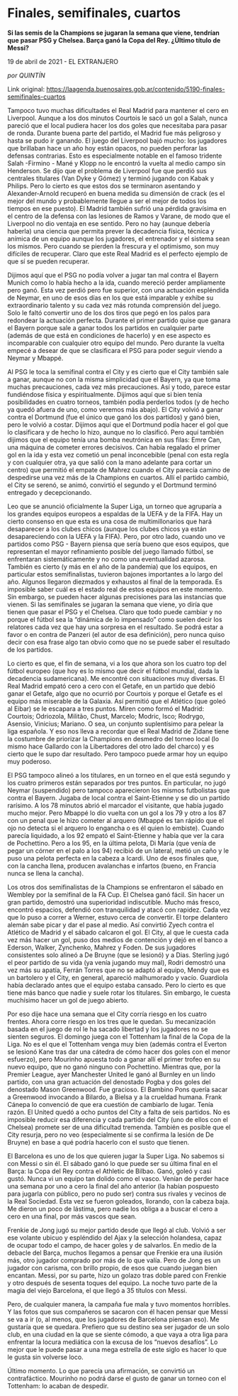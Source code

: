 # Finales, semifinales, cuartos

**Si las semis de la Champions se jugaran la semana que viene, tendrían que pasar PSG y Chelsea. Barça ganó la Copa del Rey. ¿Último título de Messi?**

19 de abril de 2021 - EL EXTRANJERO

_por QUINTÍN_

Link original: https://laagenda.buenosaires.gob.ar/contenido/5190-finales-semifinales-cuartos



Tampoco tuvo muchas dificultades el Real Madrid para mantener el cero en Liverpool. Aunque a los dos minutos Courtois le sacó un gol a Salah, nunca pareció que el local pudiera hacer los dos goles que necesitaba para pasar de ronda. Durante buena parte del partido, el Madrid fue más peligroso y hasta se pudo ir ganando. El juego del Liverpool bajó mucho: los jugadores que brillaban hace un año hoy están opacos, no pueden perforar las defensas contrarias. Esto es especialmente notable en el famoso tridente Salah -Firmino - Mané y Klopp no le encontró la vuelta al medio campo sin Henderson. Se dijo que el problema de Liverpool fue que perdió sus centrales titulares (Van Dyke y Gómez) y terminó jugando con Kabak y Philips. Pero lo cierto es que estos dos se terminaron asentando y Alexander-Arnold recuperó en buena medida su dimensión de crack (es el mejor del mundo y probablemente llegue a ser el mejor de todos los tiempos en ese puesto). El Madrid también sufrió una pérdida gravísima en el centro de la defensa con las lesiones de Ramos y Varane, de modo que el Liverpool no dio ventaja en ese sentido. Pero no hay (aunque debería haberla) una ciencia que permita prever la decadencia física, técnica y anímica de un equipo aunque los jugadores, el entrenador y el sistema sean los mismos. Pero cuando se pierden la frescura y el optimismo, son muy difíciles de recuperar. Claro que este Real Madrid es el perfecto ejemplo de que sí se pueden recuperar.




Dijimos aquí que el PSG no podía volver a jugar tan mal contra el Bayern Munich como lo había hecho a la ida, cuando mereció perder ampliamente pero ganó. Esta vez perdió pero fue superior, con una actuación espléndida de Neymar, en uno de esos días en los que está imparable y exhibe su extraordinario talento y su cada vez más rotunda comprensión del juego. Solo le faltó convertir uno de los dos tiros que pegó en los palos para redondear la actuación perfecta. Durante el primer partido quise que ganara el Bayern porque sale a ganar todos los partidos en cualquier parte (además de que está en condiciones de hacerlo) y en ese aspecto es incomparable con cualquier otro equipo del mundo. Pero durante la vuelta empecé a desear de que se clasificara el PSG para poder seguir viendo a Neymar y Mbappé.




Al PSG le toca la semifinal contra el City y es cierto que el City también sale a ganar, aunque no con la misma simplicidad que el Bayern, ya que toma muchas precauciones, cada vez más precauciones. Así y todo, parece estar fundiéndose física y espiritualmente. Dijimos aquí que si bien tenía posibilidades en cuatro torneos, también podía perderlos todos (y de hecho ya quedó afuera de uno, como veremos más abajo). El City volvió a ganar contra el Dortmund (fue el único que ganó los dos partidos) y ganó bien, pero le volvió a costar. Dijimos aquí que el Dortmund podía hacer el gol que lo clasificara y de hecho lo hizo, aunque no lo clasificó. Pero aquí también dijimos que el equipo tenía una bomba neutrónica en sus filas: Emre Can, una máquina de cometer errores decisivos. Can había regalado el primer gol en la ida y esta vez cometió un penal inconcebible (penal con esta regla y con cualquier otra, ya que salió con la mano adelante para cortar un centro) que permitió el empate de Mahrez cuando el City parecía camino de despedirse una vez más de la Champions en cuartos. Allí el partido cambió, el City se serenó, se animó, convirtió el segundo y el Dortmund terminó entregado y decepcionando.




Leo que se anunció oficialmente la Super Liga, un torneo que agruparía a los grandes equipos europeos a espaldas de la UEFA y de la FIFA. Hay un cierto consenso en que esta es una cosa de multimillonarios que hará desaparecer a los clubes chicos (aunque los clubes chicos ya están desapareciendo con la UEFA y la FIFA). Pero, por otro lado, cuando uno ve partidos como PSG - Bayern piensa que sería bueno que esos equipos, que representan el mayor refinamiento posible del juego llamado fútbol, se enfrentaran sistemáticamente y no como una eventualidad azarosa. También es cierto (y más en el año de la pandemia) que los equipos, en particular estos semifinalistas, tuvieron bajones importantes a lo largo del año. Algunos llegaron diezmados y exhaustos al final de la temporada. Es imposible saber cuál es el estado real de estos equipos en este momento. Sin embargo, se pueden hacer algunas precisiones para las instancias que vienen. Si las semifinales se jugaran la semana que viene, yo diría que tienen que pasar el PSG y el Chelsea. Claro que todo puede cambiar y no porque el fútbol sea la “dinámica de lo impensado” como suelen decir los relatores cada vez que hay una sorpresa en el resultado. Se podrá estar a favor o en contra de Panzeri (el autor de esa definición), pero nunca quiso decir con esa frase algo tan obvio como que no se puede saber el resultado de los partidos.




Lo cierto es que, el fin de semana, vi a los que ahora son los cuatro top del fútbol europeo (que hoy es lo mismo que decir el fútbol mundial, dada la decadencia sudamericana). Me encontré con situaciones muy diversas. El Real Madrid empató cero a cero con el Getafe, en un partido que debió ganar el Getafe, algo que no ocurrió por Courtois y porque el Getafe es el equipo más miserable de la Galaxia. Así permitió que el Atlético (que goleó al Eibar) se le escapara a tres puntos. Miren como formó el Madrid: Courtois; Odriozola, Militão, Chust, Marcelo; Modric, Isco; Rodrygo, Asensio, Vinicius; Mariano. O sea, un conjunto suplentísimo para pelear la liga española. Y eso nos lleva a recordar que el Real Madrid de Zidane tiene la costumbre de priorizar la Champions en desmedro del torneo local (lo mismo hace Gallardo con la Libertadores del otro lado del charco) y es cierto que le supo dar resultado. Pero tampoco puede armar hoy un equipo muy poderoso.




El PSG tampoco alineó a los titulares, en un torneo en el que está segundo y los cuatro primeros están separados por tres puntos. En particular, no jugó Neymar (suspendido) pero tampoco aparecieron los mismos futbolistas que contra el Bayern. Jugaba de local contra el Saint-Etienne y se dio un partido rarísimo. A los 78 minutos abrió el marcador el visitante, que había jugado mucho mejor. Pero Mbappé lo dio vuelta con un gol a los 79 y otro a los 87 con un penal que le hizo cometer al arquero (Mbappé es tan rápido que el ojo no detecta si el arquero lo engancha o es él quien lo embiste). Cuando parecía liquidado, a los 92 empató el Saint-Etienne y había que ver la cara de Pochettino. Pero a los 95, en la última pelota, Di María (que venía de pegar un córner en el palo a los 94) recibió de un lateral, metió un caño y le puso una pelota perfecta en la cabeza a Icardi. Uno de esos finales que, con la cancha llena, producen avalanchas e infartos (bueno, en Francia nunca se llena la cancha).




Los otros dos semifinalistas de la Champions se enfrentaron el sábado en Wembley por la semifinal de la FA Cup. El Chelsea ganó fácil. Sin hacer un gran partido, demostró una superioridad indiscutible. Mucho más fresco, encontró espacios, defendió con tranquilidad y atacó con rapidez. Cada vez que lo puso a correr a Werner, estuvo cerca de convertir. El torpe delantero alemán sabe picar y dar el pase al medio. Así convirtió Zyech contra el Atlético de Madrid y el sábado calcaron el gol. El City, al que le cuesta cada vez más hacer un gol, puso dos medios de contención y dejó en el banco a Ederson, Walker, Zynchenko, Mahrez y Foden. De sus jugadores consistentes solo alineó a De Bruyne (que se lesionó) y a Dias. Sterling jugó el peor partido de su vida (ya venía jugando muy mal), Rodri demostró una vez más su apatía, Ferrán Torres que no se adaptó al equipo, Mendy que es un bartolero y el City, en general, apareció malhumorado y vacío. Guardiola había declarado antes que el equipo estaba cansado. Pero lo cierto es que tiene más banco que nadie y suele rotar los titulares. Sin embargo, le cuesta muchísimo hacer un gol de juego abierto.




Por eso dije hace una semana que el City corría riesgo en los cuatro frentes. Ahora corre riesgo en los tres que le quedan. Su mecanización basada en el juego de rol le ha sacado libertad y los jugadores no se sienten seguros. El domingo juega con el Tottenham la final de la Copa de la Liga. No es el que el Tottenham venga muy bien (además contra el Everton se lesionó Kane tras dar una cátedra de cómo hacer dos goles con el menor esfuerzo), pero Mourinho apuesta todo a ganar allí el primer trofeo en su nuevo equipo, que no ganó ninguno con Pochettino. Mientras que, por la Premier League, ayer Manchester United le ganó al Burnley en un lindo partido, con una gran actuación del denostado Pogba y dos goles del denostado Mason Greenwood. Fue gracioso. El Bambino Pons quería sacar a Greenwood invocando a Bilardo, a Bielsa y a la crueldad humana. Frank Cánepa lo convenció de que era cuestión de cambiarlo de lugar. Tenía razón. El United quedó a ocho puntos del City a falta de seis partidos. No es imposible reducir esa diferencia y cada partido del City (uno de ellos con el Chelsea) promete ser de una dificultad tremenda. También es posible que el City resurja, pero no veo (especialmente si se confirma la lesión de De Bruyne) en base a qué podría hacerlo con el susto que tienen.




El Barcelona es uno de los que quieren jugar la Super Liga. No sabemos si con Messi o sin él. El sábado ganó lo que puede ser su última final en el Barça: la Copa del Rey contra el Athletic de Bilbao. Ganó, goleó y casi gustó. Nunca vi un equipo tan dolido como el vasco. Venían de perder hace una semana por uno a cero la final del año anterior (la habían pospuesto para jugarla con público, pero no pudo ser) contra sus rivales y vecinos de la Real Sociedad. Esta vez se fueron goleados, llorando, con la cabeza baja. Me dieron un poco de lástima, pero nadie los obliga a a buscar el cero a cero en una final, por más vascos que sean.




Frenkie de Jong jugó su mejor partido desde que llegó al club. Volvió a ser ese volante ubicuo y espléndido del Ajax y la selección holandesa, capaz de ocupar todo el campo, de hacer goles y de salvarlos. En medio de la debacle del Barça, muchos llegamos a pensar que Frenkie era una ilusión más, otro jugador comprado por más de lo que valía. Pero de Jong es un jugador con carisma, con brillo propio, de esos que cuando juegan bien encantan. Messi, por su parte, hizo un golazo tras doble pared con Frenkie y otro después de sesenta toques del equipo. La noche tuvo parte de la magia del viejo Barcelona, el que llegó a 35 títulos con Messi.




Pero, de cualquier manera, la campaña fue mala y tuvo momentos horribles. Y las fotos que sus compañeros se sacaron con él hacen pensar que Messi se va a ir (o, al menos, que los jugadores de Barcelona piensan eso). Me gustaría que se quedara. Prefiero que su destino sea ser jugador de un solo club, en una ciudad en la que se siente cómodo, a que vaya a otra liga para enfrentar la locura mediática con la excusa de los “nuevos desafíos”. Lo mejor que le puede pasar a una mega estrella de este siglo es hacer lo que le gusta sin volverse loco.




Último momento. Lo que parecía una afirmación, se convirtió un contrafáctico. Mourinho no podrá darse el gusto de ganar un torneo con el Tottenham: lo acaban de despedir.



